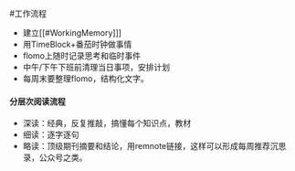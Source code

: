 #工作流程

- 建立[[#WorkingMemory]]]
- 用TimeBlock+番茄时钟做事情
- flomo上随时记录思考和临时事件
- 中午/下午下班前清理当日事项，安排计划
- 每周末要整理flomo，结构化文字。

#### 分层次阅读流程
- 深读：经典，反复推敲，搞懂每个知识点，教材
- 细读：逐字逐句
- 略读：顶级期刊摘要和结论，用remnote链接，这样可以形成每周推荐沉思录，公众号之类。